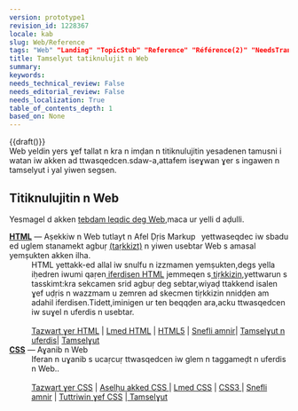 ```yaml
---
version: prototype1
revision_id: 1228367
locale: kab
slug: Web/Reference
tags: "Web" "Landing" "TopicStub" "Reference" "Référence(2)" "NeedsTranslation"
title: Tamselyut tatiknulujit n Web
summary: 
keywords: 
needs_technical_review: False
needs_editorial_review: False
needs_localization: True
table_of_contents_depth: 1
based_on: None
---
```

<p>{{draft()}}<br />
 Web yeldin yers ɣef tallat n kra n imḍan n titiknulujitin yesadenen tamusni i watan iw akken ad ttwasqedcen.sdaw-a,attafem iseɣwan ɣer s ingawen n tamselyut i yal yiwen segsen.</p>

<h2 class="Documentation" id="Web_technologies">Titiknulujitin n Web</h2>

<p>Yesmagel d akken <a charset="https://developer.mozilla.org/en-US/docs/Learn/Getting_started_with_the_web" href="https://developer.mozilla.org/en-US/docs/Learn/Getting_started_with_the_web">tebdam leqdic deg Web</a>,maca ur yelli d aḍulli.</p>

<dl>
 <dt><strong><a href="/en-US/docs/Glossary/HTML">HTML</a></strong> — Aṣekkiw n Web tutlayt n Afel Ḍṛis Markup<strong>&nbsp; </strong>&nbsp;yettwaseqdec iw sbadu ed uglem stanamekt agbuṛ <a charset="https://developer.mozilla.org/en-US/docs/Glossary/markup" href="https://developer.mozilla.org/en-US/docs/Glossary/markup">(taṛkkizt)</a> n yiwen usebtar Web s amasal yemṣukten akken ilha.</dt>
 <dd>HTML yettakk-ed allal iw snulfu n izzmamen yemṣukten,degs yella iḥedren iwumi qaṛen<a charset="https://developer.mozilla.org/en-US/docs/Web/HTML/Element" href="https://developer.mozilla.org/en-US/docs/Web/HTML/Element"> iferdisen HTML</a> jemmeqen s<a charset="https://developer.mozilla.org/en-US/docs/Glossary/Tag" href="https://developer.mozilla.org/en-US/docs/Glossary/Tag"> tiṛkkizin</a>,yettwarun s tasskimt:kra sekcamen srid agbuṛ deg sebtar,wiyaḍ ttakkend isalen ɣef uḍṛis n wazzmam u zemren ad skecmen tiṛkkizin nnidḍen am adahil iferdisen.Tidett,iminigen ur ten beqqḍen ara,acku ttwasqedcen iw suɣel n uferdis n usebtar.<br />
 <br />
 <a href="/en-US/Learn/HTML/Introduction_to_HTML">Tazwart ɣer HTML</a> | <a href="/en-US/Learn/HTML">Lmed HTML</a> | <a href="/en-US/docs/Web/Guide/HTML/HTML5">HTML5</a> | <a href="/en-US/docs/Web/Guide/HTML">Snefli amnir</a>| <a charset="https://developer.mozilla.org/en-US/docs/Web/HTML/Element" href="https://developer.mozilla.org/en-US/docs/Web/HTML/Element">Tamselɣut n uferdis</a>| <a charset="https://developer.mozilla.org/en-US/docs/Web/HTML/Reference" href="https://developer.mozilla.org/en-US/docs/Web/HTML/Reference">Tamselɣut</a></dd>
 <dt><strong><a href="/en-US/docs/Glossary/CSS">CSS</a></strong> — Aɣanib n Web</dt>
 <dd>Iferan n uɣanib s ucaṛcuṛ ttwasqedcen iw glem n taggameḍt n uferdis n Web..<br />
 <br />
 <a href="/en-US/Learn/CSS/Introduction_to_CSS">Tazwart ɣer CSS</a> | <a charset="https://developer.mozilla.org/en-US/docs/Web/Guide/CSS/Getting_started" href="https://developer.mozilla.org/en-US/docs/Web/Guide/CSS/Getting_started">Aselḥu akked CSS</a><a href="/en-US/docs/Web/Guide/CSS/Getting_started"> </a>| <a href="/en-US/Learn/CSS">Lmed CSS</a> | <a href="/en-US/docs/Web/CSS/CSS3">CSS3 </a>| <a href="/en-US/docs/Web/Guide/CSS">Snefli amnir</a> | <a href="/en-US/docs/Web/CSS/Common_CSS_Questions">Tuttriwin ɣef CSS</a> |<a charset="https://developer.mozilla.org/en-US/docs/Web/CSS/Reference" href="https://developer.mozilla.org/en-US/docs/Web/CSS/Reference"> Tamselɣut</a></dd>
</dl>

